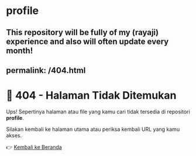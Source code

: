 # profile
This repository will be fully of my (rayaji) experience and also will often update every month!
---
permalink: /404.html
---

# 🚫 404 - Halaman Tidak Ditemukan

Ups! Sepertinya halaman atau file yang kamu cari tidak tersedia di repositori **profile**.

Silakan kembali ke halaman utama atau periksa kembali URL yang kamu akses.

👉 [Kembali ke Beranda](./home.html)
